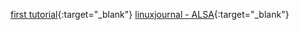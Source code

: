 [first tutorial](https://soundprogramming.net/programming/alsa-tutorial-1-initialization/){:target="_blank"}
[linuxjournal - ALSA](https://www.linuxjournal.com/article/6735){:target="_blank"}

